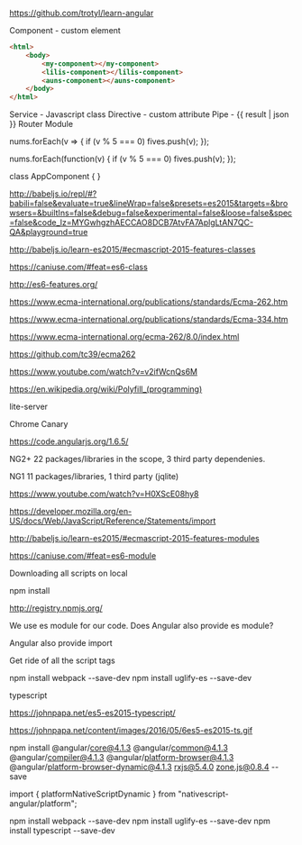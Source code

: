 https://github.com/trotyl/learn-angular

Component - custom element 

```html
<html>
    <body>
        <my-component></my-component>
        <lilis-component></lilis-component>
        <auns-component></auns-component>
    </body>
</html>
```

Service - Javascript class
Directive - custom attribute
Pipe - {{ result | json }}
Router
Module


nums.forEach(v => {
  if (v % 5 === 0)
    fives.push(v);
});


nums.forEach(function(v) {
  if (v % 5 === 0)
    fives.push(v);
});

class AppComponent { }

http://babeljs.io/repl/#?babili=false&evaluate=true&lineWrap=false&presets=es2015&targets=&browsers=&builtIns=false&debug=false&experimental=false&loose=false&spec=false&code_lz=MYGwhgzhAECCAO8DCB7AtvFA7AplgLtAN7QC-QA&playground=true

http://babeljs.io/learn-es2015/#ecmascript-2015-features-classes

https://caniuse.com/#feat=es6-class

http://es6-features.org/


https://www.ecma-international.org/publications/standards/Ecma-262.htm

https://www.ecma-international.org/publications/standards/Ecma-334.htm

https://www.ecma-international.org/ecma-262/8.0/index.html

https://github.com/tc39/ecma262


https://www.youtube.com/watch?v=v2ifWcnQs6M

https://en.wikipedia.org/wiki/Polyfill_(programming)



lite-server

Chrome Canary


https://code.angularjs.org/1.6.5/

NG2+ 22 packages/libraries in the scope, 3 third party dependenies.

NG1 11 packages/libraries, 1 third party (jqlite)

https://www.youtube.com/watch?v=H0XScE08hy8




https://developer.mozilla.org/en-US/docs/Web/JavaScript/Reference/Statements/import

http://babeljs.io/learn-es2015/#ecmascript-2015-features-modules


https://caniuse.com/#feat=es6-module



Downloading all scripts on local

npm install

http://registry.npmjs.org/

We use es module for our code.  Does Angular also provide es module?

Angular also provide import

Get ride of all the script tags

npm install webpack --save-dev
npm install uglify-es --save-dev



typescript 

https://johnpapa.net/es5-es2015-typescript/

https://johnpapa.net/content/images/2016/05/6es5-es2015-ts.gif

npm install @angular/core@4.1.3 @angular/common@4.1.3 @angular/compiler@4.1.3 @angular/platform-browser@4.1.3 @angular/platform-browser-dynamic@4.1.3 rxjs@5.4.0 zone.js@0.8.4 --save

import { platformNativeScriptDynamic } from "nativescript-angular/platform";


npm install webpack --save-dev
npm install uglify-es --save-dev
npm install typescript --save-dev